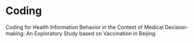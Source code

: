 # Coding
Coding for Health Information Behavior in the Context of Medical Decision-making: An Exploratory Study based on Vaccination in Beijing
